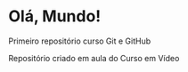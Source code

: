 # Olá, Mundo!
 Primeiro repositório curso Git e GitHub
 
 Repositório criado em aula do Curso em Vídeo